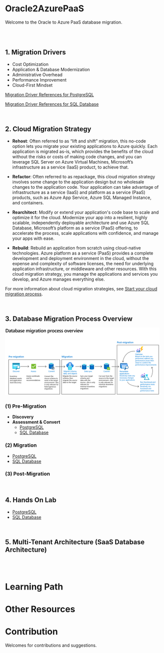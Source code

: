 
# **Oracle2AzurePaaS**

Welcome to the Oracle to Azure PaaS database migration.

</br>
</br>

## **1. Migration Drivers**

- Cost Optimization
- Application & Database Modernization
- Administrative Overhead
- Performance Improvement
- Cloud-First Mindset

[Migration Driver References for PostgreSQL](./02.Oracle2PostgreSQL/02-01.Migration_Drivers.md)
</br>

[Migration Driver References for SQL Database](./03.Oracle2SQL/03-01.Migration_Drivers.md)
</br>

</br>

## **2. Cloud Migration Strategy**

- **Rehost**: Often referred to as “lift and shift” migration, this no-code option lets you migrate your existing applications to Azure quickly. Each application is migrated as-is, which provides the benefits of the cloud without the risks or costs of making code changes, and you can leverage SQL Server on Azure Virtual Machines, Microsoft’s infrastructure as a service (IaaS) product, to achieve that.

- **Refactor**: Often referred to as repackage, this cloud migration strategy involves some change to the application design but no wholesale changes to the application code. Your application can take advantage of infrastructure as a service (IaaS) and platform as a service (PaaS) products, such as Azure App Service, Azure SQL Managed Instance, and containers.

- **Rearchitect**: Modify or extend your application's code base to scale and optimize it for the cloud. Modernize your app into a resilient, highly scalable, independently deployable architecture and use Azure SQL Database, Microsoft’s platform as a service (PaaS) offering, to accelerate the process, scale applications with confidence, and manage your apps with ease.

- **Rebuild**: Rebuild an application from scratch using cloud-native technologies. Azure platform as a service (PaaS) provides a complete development and deployment environment in the cloud, without the expense and complexity of software licenses, the need for underlying application infrastructure, or middleware and other resources. With this cloud migration strategy, you manage the applications and services you develop, and Azure manages everything else.

For more information about cloud migration strategies, see [Start your cloud migration process](https://azure.microsoft.com/en-us/migration/migration-journey/).

</br>

## **3. Database Migration Process Overview**

![01_01.database_migration_process_overview](./01.MigrationStrategy/Resources/Image/01_01.database_migration_process_overview.png "database_migration_process_overview")
</br>

### **(1) Pre-Migration**

- **Discovery**
- **Assessment & Convert**
  - [PostgreSQL](./02.Oracle2PostgreSQL/02-02.Assessment_Convert.md)
  - [SQL Database](./03.Oracle2SQL/03-02.Assessment_Convert.md)

### **(2) Migration**

- [PostgreSQL](./02.Oracle2PostgreSQL/02-03.Migration.md)
- [SQL Database](./03.Oracle2SQL/03-03.Migration.md)

### **(3) Post-Migration**

</br>

## **4. Hands On Lab**

- [PostgreSQL](./02.Oracle2PostgreSQL/02-04.Migration.md)
- [SQL Database](./03.Oracle2SQL/03-04.Migration.md)

</br>

## **5. Multi-Tenant Architecture (SaaS Database Architecture)**

</br>
</br>

# **Learning Path**

# **Other Resources**

# **Contribution**

Welcomes for contributions and suggestions.
